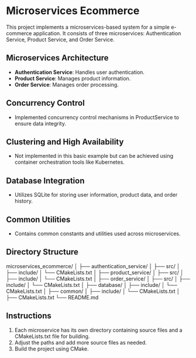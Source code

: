 # Microservices Ecommerce

This project implements a microservices-based system for a simple e-commerce application. It consists of three microservices: Authentication Service, Product Service, and Order Service.

## Microservices Architecture
- **Authentication Service**: Handles user authentication.
- **Product Service**: Manages product information.
- **Order Service**: Manages order processing.

## Concurrency Control
- Implemented concurrency control mechanisms in ProductService to ensure data integrity.

## Clustering and High Availability
- Not implemented in this basic example but can be achieved using container orchestration tools like Kubernetes.

## Database Integration
- Utilizes SQLite for storing user information, product data, and order history.

## Common Utilities
- Contains common constants and utilities used across microservices.

## Directory Structure

microservices_ecommerce/
│
├── authentication_service/
│ ├── src/
│ ├── include/
│ └── CMakeLists.txt
│
├── product_service/
│ ├── src/
│ ├── include/
│ └── CMakeLists.txt
│
├── order_service/
│ ├── src/
│ ├── include/
│ └── CMakeLists.txt
│
├── database/
│ ├── include/
│ └── CMakeLists.txt
│
├── common/
│ ├── include/
│ └── CMakeLists.txt
│
├── CMakeLists.txt
└── README.md


## Instructions
1. Each microservice has its own directory containing source files and a CMakeLists.txt file for building.
2. Adjust the paths and add more source files as needed.
3. Build the project using CMake.

